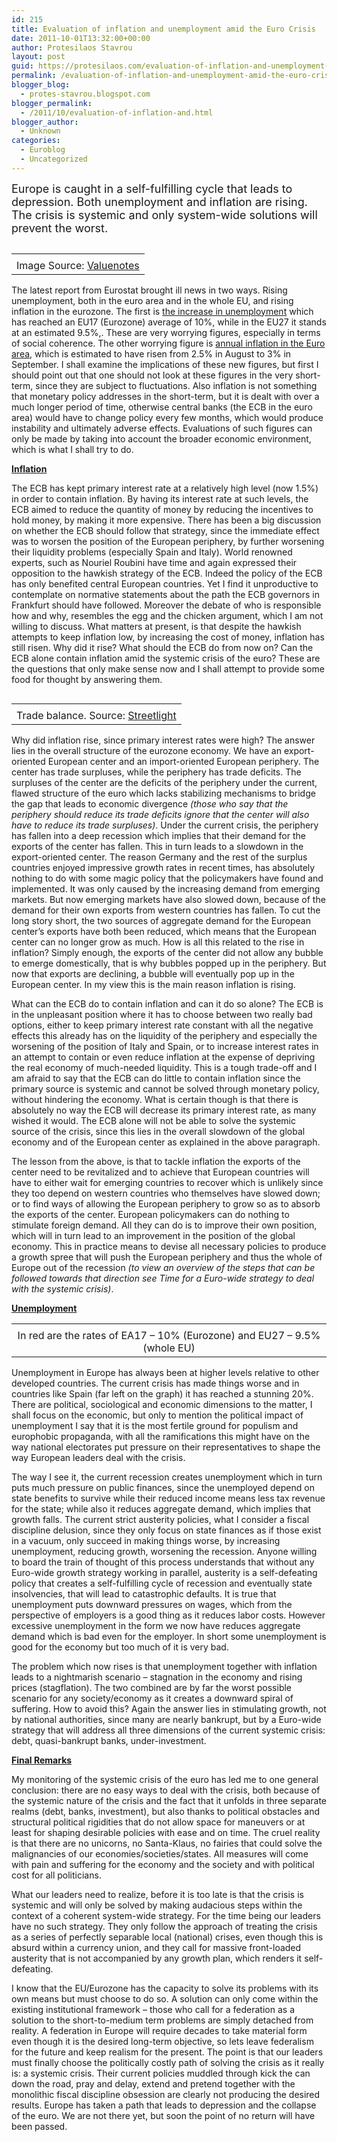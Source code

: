```yaml
---
id: 215
title: Evaluation of inflation and unemployment amid the Euro Crisis
date: 2011-10-01T13:32:00+00:00
author: Protesilaos Stavrou
layout: post
guid: https://protesilaos.com/evaluation-of-inflation-and-unemployment-amid-the-euro-crisis/
permalink: /evaluation-of-inflation-and-unemployment-amid-the-euro-crisis/
blogger_blog:
  - protes-stavrou.blogspot.com
blogger_permalink:
  - /2011/10/evaluation-of-inflation-and.html
blogger_author:
  - Unknown
categories:
  - Euroblog
  - Uncategorized
---
```

<span style="font-size: large;">Europe is caught in a self-fulfilling cycle that leads to depression. Both unemployment and inflation are rising. The crisis is systemic and only system-wide solutions will prevent the worst.</span>

<table cellpadding="0" cellspacing="0" class="tr-caption-container" style="float: right; margin-left: 1em; text-align: right;">
  <tr>
    <td style="text-align: center;">
    </td>
  </tr>
  
  <tr>
    <td class="tr-caption" style="text-align: center;">
      Image Source: <a href="http://www.valuenotes.com/uploadeditorimages/image/Stagflation.jpg">Valuenotes</a>
    </td>
  </tr>
</table>

The latest report from Eurostat brought ill news in two ways. Rising unemployment, both in the euro area and in the whole EU, and rising inflation in the eurozone. The first is [the increase in unemployment](http://epp.eurostat.ec.europa.eu/cache/ITY_PUBLIC/3-30092011-BP/EN/3-30092011-BP-EN.PDF) which has reached an EU17 (Eurozone) average of 10%, while in the EU27 it stands at an estimated 9.5%,. These are very worrying figures, especially in terms of social coherence. The other worrying figure is [annual inflation in the Euro area](http://epp.eurostat.ec.europa.eu/cache/ITY_PUBLIC/2-30092011-AP/EN/2-30092011-AP-EN.PDF), which is estimated to have risen from 2.5% in August to 3% in September. I shall examine the implications of these new figures, but first I should point out that one should not look at these figures in the very short-term, since they are subject to fluctuations. Also inflation is not something that monetary policy addresses in the short-term, but it is dealt with over a much longer period of time, otherwise central banks (the ECB in the euro area) would have to change policy every few months, which would produce instability and ultimately adverse effects. Evaluations of such figures can only be made by taking into account the broader economic environment, which is what I shall try to do.

<u>**Inflation**</u>

The ECB has kept primary interest rate at a relatively high level (now 1.5%) in order to contain inflation. By having its interest rate at such levels, the ECB aimed to reduce the quantity of money by reducing the incentives to hold money, by making it more expensive. There has been a big discussion on whether the ECB should follow that strategy, since the immediate effect was to worsen the position of the European periphery, by further worsening their liquidity problems (especially Spain and Italy). World renowned experts, such as Nouriel Roubini have time and again expressed their opposition to the hawkish strategy of the ECB. Indeed the policy of the ECB has only benefited central European countries. Yet I find it unproductive to contemplate on normative statements about the path the ECB governors in Frankfurt should have followed. Moreover the debate of who is responsible how and why, resembles the egg and the chicken argument, which I am not willing to discuss. What matters at present, is that despite the hawkish attempts to keep inflation low, by increasing the cost of money, inflation has still risen. Why did it rise? What should the ECB do from now on? Can the ECB alone contain inflation amid the systemic crisis of the euro? These are the questions that only make sense now and I shall attempt to provide some food for thought by answering them.

<table cellpadding="0" cellspacing="0" class="tr-caption-container" style="float: right; margin-left: 1em; text-align: right;">
  <tr>
    <td style="text-align: center;">
    </td>
  </tr>
  
  <tr>
    <td class="tr-caption" style="text-align: center;">
      Trade balance. Source: <a href="http://streetlightblog.blogspot.com/2011/09/what-really-caused-eurozone-crisis-part.html">Streetlight</a>
    </td>
  </tr>
</table>

Why did inflation rise, since primary interest rates were high? The answer lies in the overall structure of the eurozone economy. We have an export-oriented European center and an import-oriented European periphery. The center has trade surpluses, while the periphery has trade deficits. The surpluses of the center are the deficits of the periphery under the current, flawed structure of the euro which lacks stabilizing mechanisms to bridge the gap that leads to economic divergence _(those who say that the periphery should reduce its trade deficits ignore that the center will also have to reduce its trade surpluses)_. Under the current crisis, the periphery has fallen into a deep recession which implies that their demand for the exports of the center has fallen. This in turn leads to a slowdown in the export-oriented center. The reason Germany and the rest of the surplus countries enjoyed impressive growth rates in recent times, has absolutely nothing to do with some magic policy that the policymakers have found and implemented. It was only caused by the increasing demand from emerging markets. But now emerging markets have also slowed down, because of the demand for their own exports from western countries has fallen. To cut the long story short, the two sources of aggregate demand for the European center&#8217;s exports have both been reduced, which means that the European center can no longer grow as much. How is all this related to the rise in inflation? Simply enough, the exports of the center did not allow any bubble to emerge domestically, that is why bubbles popped up in the periphery. But now that exports are declining, a bubble will eventually pop up in the European center. In my view this is the main reason inflation is rising.

What can the ECB do to contain inflation and can it do so alone? The ECB is in the unpleasant position where it has to choose between two really bad options, either to keep primary interest rate constant with all the negative effects this already has on the liquidity of the periphery and especially the worsening of the position of Italy and Spain, or to increase interest rates in an attempt to contain or even reduce inflation at the expense of depriving the real economy of much-needed liquidity. This is a tough trade-off and I am afraid to say that the ECB can do little to contain inflation since the primary source is systemic and cannot be solved through monetary policy, without hindering the economy. What is certain though is that there is absolutely no way the ECB will decrease its primary interest rate, as many wished it would. The ECB alone will not be able to solve the systemic source of the crisis, since this lies in the overall slowdown of the global economy and of the European center as explained in the above paragraph.

The lesson from the above, is that to tackle inflation the exports of the center need to be revitalized and to achieve that European countries will have to either wait for emerging countries to recover which is unlikely since they too depend on western countries who themselves have slowed down; or to find ways of allowing the European periphery to grow so as to absorb the exports of the center. European policymakers can do nothing to stimulate foreign demand. All they can do is to improve their own position, which will in turn lead to an improvement in the position of the global economy. This in practice means to devise all necessary policies to produce a growth spree that will push the European periphery and thus the whole of Europe out of the recession _(to view an overview of the steps that can be followed towards that direction see Time for a Euro-wide strategy to deal with the systemic crisis)_.

<u>**Unemployment** </u>

<table align="center" cellpadding="0" cellspacing="0" class="tr-caption-container" style="margin-left: auto; margin-right: auto; text-align: center;">
  <tr>
    <td style="text-align: center;">
    </td>
  </tr>
  
  <tr>
    <td class="tr-caption" style="text-align: center;">
      In red are the rates of EA17 &#8211; 10% (Eurozone) and EU27 &#8211; 9.5%(whole EU)
    </td>
  </tr>
</table>

Unemployment in Europe has always been at higher levels relative to other developed countries. The current crisis has made things worse and in countries like Spain (far left on the graph) it has reached a stunning 20%. There are political, sociological and economic dimensions to the matter, I shall focus on the economic, but only to mention the political impact of unemployment I say that it is the most fertile ground for populism and europhobic propaganda, with all the ramifications this might have on the way national electorates put pressure on their representatives to shape the way European leaders deal with the crisis.

The way I see it, the current recession creates unemployment which in turn puts much pressure on public finances, since the unemployed depend on state benefits to survive while their reduced income means less tax revenue for the state; while also it reduces aggregate demand, which implies that growth falls. The current strict austerity policies, what I consider a fiscal discipline delusion, since they only focus on state finances as if those exist in a vacuum, only succeed in making things worse, by increasing unemployment, reducing growth, worsening the recession. Anyone willing to board the train of thought of this process understands that without any Euro-wide growth strategy working in parallel, austerity is a self-defeating policy that creates a self-fulfilling cycle of recession and eventually state insolvencies, that will lead to catastrophic defaults. It is true that unemployment puts downward pressures on wages, which from the perspective of employers is a good thing as it reduces labor costs. However excessive unemployment in the form we now have reduces aggregate demand which is bad even for the employer. In short some unemployment is good for the economy but too much of it is very bad.

The problem which now rises is that unemployment together with inflation leads to a nightmarish scenario &#8211; stagnation in the economy and rising prices (stagflation). The two combined are by far the worst possible scenario for any society/economy as it creates a downward spiral of suffering. How to avoid this? Again the answer lies in stimulating growth, not by national authorities, since many are nearly bankrupt, but by a Euro-wide strategy that will address all three dimensions of the current systemic crisis: debt, quasi-bankrupt banks, under-investment.

<u>**Final Remarks**</u>

My monitoring of the systemic crisis of the euro has led me to one general conclusion: there are no easy ways to deal with the crisis, both because of the systemic nature of the crisis and the fact that it unfolds in three separate realms (debt, banks, investment), but also thanks to political obstacles and structural political rigidities that do not allow space for maneuvers or at least for shaping desirable policies with ease and on time. The cruel reality is that there are no unicorns, no Santa-Klaus, no fairies that could solve the malignancies of our economies/societies/states. All measures will come with pain and suffering for the economy and the society and with political cost for all politicians.

What our leaders need to realize, before it is too late is that the crisis is systemic and will only be solved by making audacious steps within the context of a coherent system-wide strategy. For the time being our leaders have no such strategy. They only follow the approach of treating the crisis as a series of perfectly separable local (national) crises, even though this is absurd within a currency union, and they call for massive front-loaded austerity that is not accompanied by any growth plan, which renders it self-defeating.

I know that the EU/Eurozone has the capacity to solve its problems with its own means but must choose to do so. A solution can only come within the existing institutional framework &#8211; those who call for a federation as a solution to the short-to-medium term problems are simply detached from reality. A federation in Europe will require decades to take material form even though it is the desired long-term objective, so lets leave federalism for the future and keep realism for the present. The point is that our leaders must finally choose the politically costly path of solving the crisis as it really is: a systemic crisis. Their current policies muddled through kick the can down the road, pray and delay, extend and pretend together with the monolithic fiscal discipline obsession are clearly not producing the desired results. Europe has taken a path that leads to depression and the collapse of the euro. We are not there yet, but soon the point of no return will have been passed.